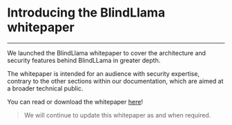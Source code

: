 # Introducing the BlindLlama whitepaper
________________________________________________________

We launched the BlindLlama whitepaper to cover the architecture and security features behind BlindLLama in greater depth.

The whitepaper is intended for an audience with security expertise, contrary to the other sections within our documentation, which are aimed at a broader technical public.

You can read or download the whitepaper [here](https://docsend.com/view/dkepc5fd8njh7i46)!

> We will continue to update this whitepaper as and when required.